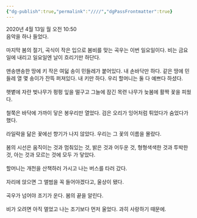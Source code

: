 ```yaml
---
{"dg-publish":true,"permalink":"////","dgPassFrontmatter":true}
---
```



2020년 4월 13일 월 오전 10:50
<br/>
음악을 하나 들었다.<br/>
<br/>
마지막 봄의 절기, 곡식이 작은 입으로 봄비를 맞는 곡우는 이번 일요일이다. 비는 금요일에 내리고 일요일엔 날이 흐리기만 하단다. <br/>
<br/>
맨송맨송한 땅에 키 작은 여덟 송이 민들레가 붙어있다. 내 손바닥만 하다. 같은 땅에 민들레 열 몇 송이가 잔뜩 퍼져있다. 내 키만 하다. 우리 할머니는 둘 다 예쁘다 하셨다.<br/>
<br/>
햇볕에 자란 벚나무가 펑펑 잎을 떨구고 그늘에 잠긴 목련 나무가 늦봄에 활짝 꽃을 피웠다.<br/>
<br/>
철쭉은 바닥에 가까이 닿은 봉우리만 열었다. 검은 오리가 잉어처럼 튀었다가 숨었다가 했다.<br/>
<br/>
라일락을 닮은 꽃에선 향기가 나지 않았다. 우리는 그 꽃의 이름을 몰랐다.<br/>
<br/>
봄의 시선은 움직이는 것과 멈춰있는 것, 밝은 것과 어두운 것, 형형색색한 것과 투박한 것, 아는 것과 모르는 것에 모두 가 닿았다. <br/>
<br/>
할머니는 개천을 산책하러 가시고 나는 버스를 타러 갔다.<br/>
<br/>
자리에 앉으면 그 앨범을 꼭 들어야겠다고, 울상이 됐다.<br/>
<br/>
곡우가 넘어야 조기가 운다. 봄의 끝을 알린다.<br/>
<br/>
비가 오려면 아직 멀었고 나는 조기보다 먼저 울었다. 과히 사랑하기 때문에.<br/>